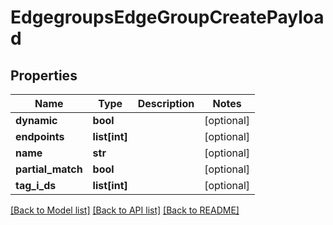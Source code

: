 # EdgegroupsEdgeGroupCreatePayload

## Properties
Name | Type | Description | Notes
------------ | ------------- | ------------- | -------------
**dynamic** | **bool** |  | [optional] 
**endpoints** | **list[int]** |  | [optional] 
**name** | **str** |  | [optional] 
**partial_match** | **bool** |  | [optional] 
**tag_i_ds** | **list[int]** |  | [optional] 

[[Back to Model list]](../README.md#documentation-for-models) [[Back to API list]](../README.md#documentation-for-api-endpoints) [[Back to README]](../README.md)


